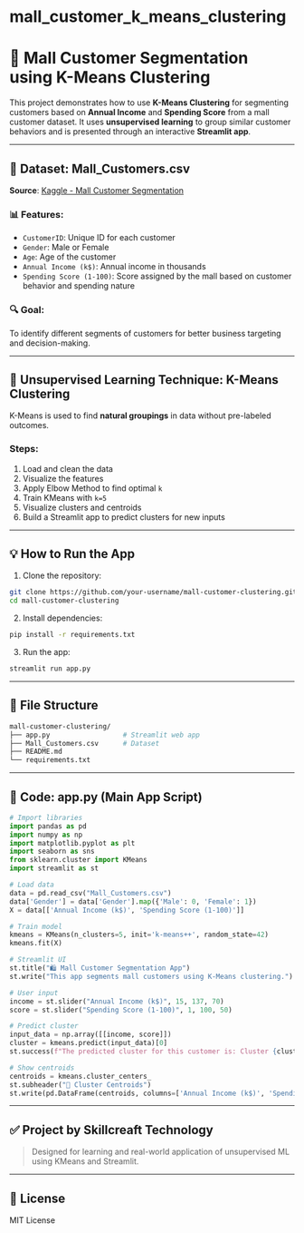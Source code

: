 # mall_customer_k_means_clustering
# 🧠 Mall Customer Segmentation using K-Means Clustering

This project demonstrates how to use **K-Means Clustering** for segmenting customers based on **Annual Income** and **Spending Score** from a mall customer dataset.
It uses **unsupervised learning** to group similar customer behaviors and is presented through an interactive **Streamlit app**.

---

## 📂 Dataset: Mall_Customers.csv

**Source**: [Kaggle - Mall Customer Segmentation](https://www.kaggle.com/datasets/vjchoudhary7/customer-segmentation-tutorial)

### 📊 Features:
- `CustomerID`: Unique ID for each customer
- `Gender`: Male or Female
- `Age`: Age of the customer
- `Annual Income (k$)`: Annual income in thousands
- `Spending Score (1-100)`: Score assigned by the mall based on customer behavior and spending nature

### 🔍 Goal:
To identify different segments of customers for better business targeting and decision-making.

---

## 🔬 Unsupervised Learning Technique: K-Means Clustering

K-Means is used to find **natural groupings** in data without pre-labeled outcomes.

### Steps:
1. Load and clean the data
2. Visualize the features
3. Apply Elbow Method to find optimal `k`
4. Train KMeans with `k=5`
5. Visualize clusters and centroids
6. Build a Streamlit app to predict clusters for new inputs

---

## 💡 How to Run the App

1. Clone the repository:
```bash
git clone https://github.com/your-username/mall-customer-clustering.git
cd mall-customer-clustering
```

2. Install dependencies:
```bash
pip install -r requirements.txt
```

3. Run the app:
```bash
streamlit run app.py
```

---

## 📜 File Structure
```bash
mall-customer-clustering/
├── app.py                  # Streamlit web app
├── Mall_Customers.csv      # Dataset
├── README.md
└── requirements.txt
```

---

## 🧾 Code: app.py (Main App Script)
```python
# Import libraries
import pandas as pd
import numpy as np
import matplotlib.pyplot as plt
import seaborn as sns
from sklearn.cluster import KMeans
import streamlit as st

# Load data
data = pd.read_csv("Mall_Customers.csv")
data['Gender'] = data['Gender'].map({'Male': 0, 'Female': 1})
X = data[['Annual Income (k$)', 'Spending Score (1-100)']]

# Train model
kmeans = KMeans(n_clusters=5, init='k-means++', random_state=42)
kmeans.fit(X)

# Streamlit UI
st.title("🛍️ Mall Customer Segmentation App")
st.write("This app segments mall customers using K-Means clustering.")

# User input
income = st.slider("Annual Income (k$)", 15, 137, 70)
score = st.slider("Spending Score (1-100)", 1, 100, 50)

# Predict cluster
input_data = np.array([[income, score]])
cluster = kmeans.predict(input_data)[0]
st.success(f"The predicted cluster for this customer is: Cluster {cluster}")

# Show centroids
centroids = kmeans.cluster_centers_
st.subheader("📍 Cluster Centroids")
st.write(pd.DataFrame(centroids, columns=['Annual Income (k$)', 'Spending Score (1-100)']))
```

---

## ✅ Project by Skillcreaft Technology
> Designed for learning and real-world application of unsupervised ML using KMeans and Streamlit.

---

## 📃 License
MIT License
